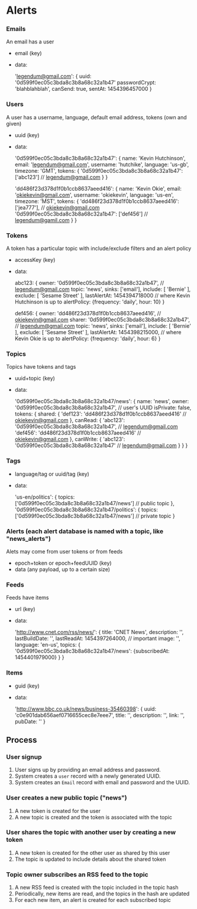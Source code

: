 Alerts
======

### Emails
An email has a user

* email (key)
* data:

    'legendum@gmail.com': {
      uuid: '0d599f0ec05c3bda8c3b8a68c32a1b47'
      passwordCrypt: 'blahblahblah',
      canSend: true,
      sentAt: 1454396457000
    }

### Users
A user has a username, language, default email address, tokens (own and given)

* uuid (key)
* data:

    '0d599f0ec05c3bda8c3b8a68c32a1b47': {
      name: 'Kevin Hutchinson',
      email: 'legendum@gmail.com',
      username: 'hutchike',
      language: 'us-gb',
      timezone: 'GMT',
      tokens: {
        '0d599f0ec05c3bda8c3b8a68c32a1b47': ['abc123'] // legendum@gmail.com
      }
    }

    'dd486f23d378d1f0b1ccb8637aeed416': {
      name: 'Kevin Okie',
      email: 'okiekevin@gmail.com',
      username: 'okiekevin',
      language: 'us-en',
      timezone: 'MST',
      tokens: {
        'dd486f23d378d1f0b1ccb8637aeed416': ['jea777'], // okiekevin@gmail.com
        '0d599f0ec05c3bda8c3b8a68c32a1b47': ['def456']  // legendum@gamil.com
      }
    }

### Tokens
A token has a particular topic with include/exclude filters and an alert policy

* accessKey (key)
* data:

    abc123: {
      owner: '0d599f0ec05c3bda8c3b8a68c32a1b47', // legendum@gmail.com
      topic: 'news',
      sinks: ['email'],
      include: [ 'Bernie' ],
      exclude: [ 'Sesame Street' ],
      lastAlertAt: 1454394718000 // where Kevin Hutchinson is up to
      alertPolicy: {frequency: 'daily', hour: 10}
    }

    def456: {
      owner: 'dd486f23d378d1f0b1ccb8637aeed416', // okiekevin@gmail.com
      sharer: '0d599f0ec05c3bda8c3b8a68c32a1b47', // legendum@gmail.com
      topic: 'news',
      sinks: ['email'],
      include: [ 'Bernie' ],
      exclude: [ 'Sesame Street' ],
      lastAlertAt: 1454398215000, // where Kevin Okie is up to
      alertPolicy: {frequency: 'daily', hour: 6}
    }

### Topics
Topics have tokens and tags

* uuid+topic (key)
* data:

    '0d599f0ec05c3bda8c3b8a68c32a1b47/news': {
      name: 'news',
      owner: '0d599f0ec05c3bda8c3b8a68c32a1b47', // user's UUID
      isPrivate: false,
      tokens: {
        shared: {
          'def123': 'dd486f23d378d1f0b1ccb8637aeed416'  // okiekevin@gmail.com
        },
        canRead: {
          'abc123': '0d599f0ec05c3bda8c3b8a68c32a1b47', // legendum@gmail.com
          'def456': 'dd486f23d378d1f0b1ccb8637aeed416'  // okiekevin@gmail.com
        },
        canWrite: {
          'abc123': '0d599f0ec05c3bda8c3b8a68c32a1b47'  // legendum@gmail.com
        }
      }
    }

### Tags

* language/tag or uuid/tag (key)
* data:

    'us-en/politics': {
      topics: ['0d599f0ec05c3bda8c3b8a68c32a1b47/news'] // public topic
    },
    '0d599f0ec05c3bda8c3b8a68c32a1b47/politics': {
      topics: ['0d599f0ec05c3bda8c3b8a68c32a1b47/news'] // private topic
    }

### Alerts (each alert database is named with a topic, like "news_alerts")
Alets may come from user tokens or from feeds

* epoch+token or epoch+feedUUID (key)
* data (any payload, up to a certain size)

### Feeds
Feeds have items

* url (key)
* data:

    'http://www.cnet.com/rss/news/': {
      title: 'CNET News',
      description: '',
      lastBuildDate: '',
      lastReadAt: 1454397264000, // important
      image: '',
      language: 'en-us',
      topics: {
        '0d599f0ec05c3bda8c3b8a68c32a1b47/news': {subscribedAt: 1454401979000}
      }
    }

### Items

* guid (key)
* data:

    'http://www.bbc.co.uk/news/business-35460398': {
      uuid: 'c0e901dab656aef0716655cec8e7eee7',
      title: '',
      description: '',
      link: '',
      pubDate: ''
    }


## Process

### User signup

1. User signs up by providing an email address and password.
2. System creates a `user` record with a newly generated UUID.
3. System creates an `Email` record with email and password and the UUID.

### User creates a new public topic ("news")

1. A new token is created for the user
2. A new topic is created and the token is associated with the topic

### User shares the topic with another user by creating a new token

1. A new token is created for the other user as shared by this user
2. The topic is updated to include details about the shared token

### Topic owner subscribes an RSS feed to the topic

1. A new RSS feed is created with the topic included in the topic hash
2. Periodically, new items are read, and the topics in the hash are updated
3. For each new item, an alert is created for each subscribed topic
